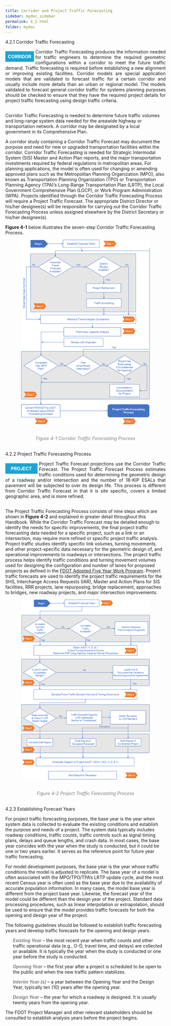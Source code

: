 ```yaml
---
title: Corridor and Project Traffic Forecasting
sidebar: mydoc_sidebar
permalink: 4_2.html
folder: mydoc
---
```


<style>
  div{text-align: justify;}
  .parent{
    display: inline-block;
    margin-bottom: 1rem;
  }
  .child1{
    text-align:center;
    display: grid;
    /* position: relative; */
    margin-top: 0.4rem;
    margin-right: 1%;
    float: left;
    /* width: 12%; */
    /* padding: 2rem 2rem; */
  }
  .child2{
    /* display: grid;
    padding-left: 2rem;
    width:86%;
    float: right; */
  }
</style>


<span class="subtitle-3">4.2.1	Corridor Traffic Forecasting</span>


<div class="parent">
    <div class="child1"><div style="background:#20a3d3; color:white; font-weight: bold; padding:0.5rem 0.5rem 0.5rem 0.5rem; text-align:center">CORRIDOR</div></div>
    <div class="child2">Corridor Traffic Forecasting produces the information needed for traffic engineers to determine the required geometric configurations within a corridor to meet the future traffic demand. Traffic forecasting is required before establishing a new alignment or improving existing facilities. Corridor models are special application models that are validated to forecast traffic for a certain corridor and usually include more details than an urban or regional model. <span class="italic-dark-blue">The models validated to forecast general corridor traffic for systems planning purposes should be checked to ensure that they have the required project details for project traffic forecasting using design traffic criteria.</span></div>
</div>

Corridor Traffic Forecasting is needed to determine future traffic volumes and long-range system data needed for the areawide highway or transportation network. A corridor may be designated by a local government in its Comprehensive Plan.

A corridor study containing a Corridor Traffic Forecast may document the purpose and need for new or upgraded transportation facilities within the corridor. Corridor Traffic Forecasting is needed for Strategic Intermodal System (SIS) Master and Action Plan reports, and the major transportation investments required by federal regulations in metropolitan areas. For planning applications, the model is often used for changing or amending approved plans such as the Metropolitan Planning Organization (MPO), also known as Transportation Planning Organization (TPO) or Transportation Planning Agency (TPA)’s Long-Range Transportation Plan (LRTP), the Local Government Comprehensive Plan (LGCP), or Work Program Administration (WPA). Projects identified through the Corridor Traffic Forecasting Process will require a Project Traffic Forecast. The appropriate District Director or his/her designee(s) will be responsible for carrying out the Corridor Traffic Forecasting Process unless assigned elsewhere by the District Secretary or his/her designee(s).

<b>Figure 4-1</b> below illustrates the seven-step Corridor Traffic Forecasting Process.
<center>
<img src="images/fig4_1.png" style="max-width: 80%; text-align:center; margin-bottom: 2rem" >
</center>

<div style="text-align:center; color:grey; margin-bottom: 2rem"><i>Figure 4-1 Corridor Traffic Forecasting Process</i></div> 


<span class="subtitle-3">4.2.2 Project Traffic Forecasting Process</span>

<div class="parent">
    <div class="child1"><div style="background:#20a3d3; color:white; font-weight: bold; padding:0.5rem 1.1rem 0.5rem 1.1rem; text-align:center">PROJECT</div></div>
    <div class="child2">Project Traffic Forecast projections use the Corridor Traffic Forecast. The Project Traffic Forecast Process estimates traffic conditions used for determining the geometric design of a roadway and/or intersection and the number of 18-KIP ESALs that pavement will be subjected to over its design life. This process is different from Corridor Traffic Forecast in that it is site specific, covers a limited geographic area, and is more refined.</div>
</div>

The Project Traffic Forecasting Process consists of nine steps which are shown in <b>Figure 4-2</b> and explained in greater detail throughout this Handbook. While the Corridor Traffic Forecast may be detailed enough to identify the needs for specific improvements, the final project traffic forecasting data needed for a specific project, such as a link or an intersection, may require more refined or specific project traffic analysis. Project traffic studies identify specific link volumes, turning movements, and other project-specific data necessary for the geometric design of, and operational improvements to roadways or intersections. The project traffic process helps identify traffic conditions and turning movement volumes used for designing the configuration and number of lanes for proposed projects as defined in the <a href="https://fdotewp1.dot.state.fl.us/fmsupportapps/WorkProgram/WorkProgram.aspx" target="_blank">FDOT Adopted Five Year Work Program</a>. Project traffic forecasts are used to identify the project traffic requirements for the SHS, Interchange Access Requests (IAR), Master and Action Plans for SIS facilities, RRR projects, lane repurposing, bridge replacement, approaches to bridges, new roadway projects, and major intersection improvements.

<center>
<img src="images/fig4_2.png" style="max-width: 80%; text-align:center; margin-bottom: 2rem" >
</center>
<div style="text-align:center; color:grey; margin-bottom: 2rem"><i>Figure 4-2 Project Traffic Forecasting Process</i></div> 


<span class="subtitle-3">4.2.3 Establishing Forecast Years</span>

For project traffic forecasting purposes, the base year is the year when system data is collected to evaluate the existing conditions and establish the purpose and needs of a project. The system data typically includes roadway conditions, traffic counts, traffic controls such as signal timing plans, delays and queue lengths, and crash data. In most cases, the base year coincides with the year when the study is conducted, but it could be one or two years earlier. It serves as the reference point for future year traffic forecasting.

For model development purposes, the base year is the year whose traffic conditions the model is adjusted to replicate. The base year of a model is often associated with the MPO/TPO/TPA’s LRTP update cycle, and the most recent Census year is often used as the base year due to the availability of accurate population information. In many cases, the model base year is different from the project base year. Likewise, the forecast year of the model could be different than the design year of the project. Standard data processing procedures, such as linear interpolation or extrapolation, should be used to ensure that the model provides traffic forecasts for both the opening and design year of the project.

The following guidelines should be followed to establish traffic forecasting years and develop traffic forecasts for the opening and design years.

<ul><span style="color:grey; font-style:italic; font-weight:bold">Existing Year</span> – the most recent year when traffic counts and other traffic operational data (e.g., O-D, travel time, and delays) are collected or available. It is typically the year when the study is conducted or one year before the study is conducted.</ul>
<ul><span style="color:grey; font-style:italic; font-weight:bold">Opening Year</span> – the first year after a project is scheduled to be open to the public and when the new traffic pattern stabilizes.</ul>
<ul><span style="color:grey; font-style:italic; font-weight:bold">Interim Year (s)</span> – a year between the Opening Year and the Design Year, typically ten (10) years after the opening year.</ul>
<ul><span style="color:grey; font-style:italic; font-weight:bold">Design Year</span> – the year for which a roadway is designed. It is usually twenty years from the opening year.</ul>

The FDOT Project Manager and other relevant stakeholders should be consulted to establish analysis years before the project begins.



















